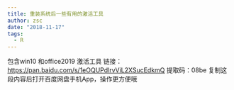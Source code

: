 ```yaml
---
title: 重装系统后一些有用的激活工具
author: zsc
date: "2018-11-17"
tags:
  - R
---
```


包含win10 和office2019 激活工具
链接：https://pan.baidu.com/s/1eOQUPdlrvViL2XSucEdkmQ 
提取码：08be 
复制这段内容后打开百度网盘手机App，操作更方便哦
